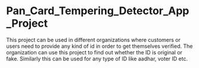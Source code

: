 # Pan_Card_Tempering_Detector_App_Project

This project can be used in different organizations where customers or users need to provide any kind of id in order to get themselves verified. The organization can use this project to find out whether the ID is original or fake. Similarly this can be used for any type of ID like aadhar, voter ID etc.
